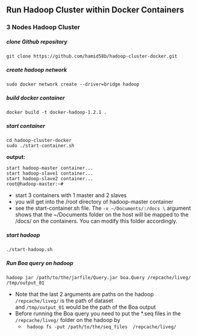 ## Run Hadoop Cluster within Docker Containers

### 3 Nodes Hadoop Cluster

<!-- ##### 1. pull docker image

```
sudo docker pull docker push hamidb/hadoop-1x-cluster:latest

``` -->

#####  clone Github repository

```
git clone https://github.com/hamid58b/hadoop-cluster-docker.git
```

##### create hadoop network

```
sudo docker network create --driver=bridge hadoop
```

##### build docker container
```
docker build -t docker-hadoop-1.2.1 .
```


#####  start container

```
cd hadoop-cluster-docker
sudo ./start-container.sh
```

**output:**

```
start hadoop-master container...
start hadoop-slave1 container...
start hadoop-slave2 container...
root@hadoop-master:~#
```
- start 3 containers with 1 master and 2 slaves
- you will get into the /root directory of hadoop-master container
- see the start-container.sh file. The ```-v ~/Documents/:/docs \``` argument shows that the ~/Documents folder on the host will be mapped to the /docs/ on the containers. You can modify this folder accordingly.

##### start hadoop

```
./start-hadoop.sh
```

##### Run Boa query on hadoop
```
hadoop jar /path/to/the/jarfile/Query.jar boa.Query /repcache/liveg/  /tmp/output_01

```
- Note that the last 2 arguments are paths on the hadoop ```/repcache/liveg/``` is the path of dataset  
and ```/tmp/output_01``` would be the path of the Boa output
- Before running the Boa query you need to put the *.seq files in the ```/repcache/liveg/``` folder on the hadoop by
  - ``` hadoop fs -put /path/to/the/seq_files  /repcache/liveg/```



<!-- ### Arbitrary size Hadoop cluster

##### 1. pull docker images and clone github repository

do 1~3 like section A

##### 2. rebuild docker image

```
sudo ./resize-cluster.sh 5
```
- specify parameter > 1: 2, 3..
- this script just rebuild hadoop image with different **slaves** file, which pecifies the name of all slave nodes


##### 3. start container

```
sudo ./start-container.sh 5
```
- use the same parameter as the step 2

##### 4. run hadoop cluster

do 5~6 like section A -->
